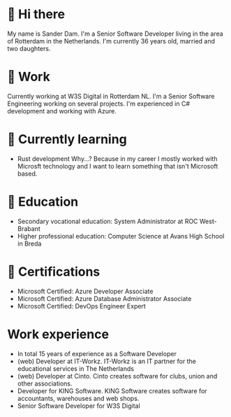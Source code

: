 # 👋 Hi there 

My name is Sander Dam. I'm a Senior Software Developer living in the area of Rotterdam in the Netherlands.
I'm currently 36 years old, married and two daughters.

# 💼 Work
Currently working at W3S Digital in Rotterdam NL. I'm a Senior Software Engineering working on several projects.
I'm experienced in C# development and working with Azure.

# 🌱 Currently learning

- Rust development
  Why...? Because in my career I mostly worked with Microsft technology and I want to learn something that isn't Microsoft based.

# 🏫 Education

- Secondary vocational education: System Administrator at ROC West-Brabant
- Higher professional education: Computer Science at Avans High School in Breda

# 🪪 Certifications

- Microsoft Certified: Azure Developer Associate
- Microsoft Certified: Azure Database Administrator Associate
- Microsoft Certified: DevOps Engineer Expert

# Work experience

- In total 15 years of experience as a Software Developer
- (web) Developer at IT-Workz. IT-Workz is an IT partner for the educational services in The Netherlands
- (web) Developer at Cinto. Cinto creates software for clubs, union and other associations.
- Developer for KING Software. KING Software creates software for accountants, warehouses and web shops.
- Senior Software Developer for W3S Digital
